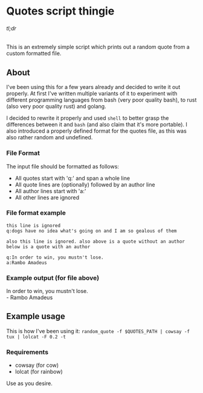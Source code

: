 # Quotes script thingie

###### tl;dr
This is an extremely simple script which prints out a random quote from a custom
formatted file.

## About

I've been using this for a few years already and decided to write it out
properly. At first I've written multiple variants of it to experiment with
different programming languages from bash (very poor quality bash), to rust
(also very poor quality rust) and golang. 

I decided to rewrite it properly and used `shell` to better grasp the differences 
between it and `bash` (and also claim that it's more portable). I also introduced 
a properly defined format for the quotes file, as this was also rather random
and undefined.

### File Format

The input file should be formatted as follows:  
* All quotes start with 'q:' and span a whole line  
* All quote lines are (optionally) followed by an author line  
* All author lines start with 'a:' 
* All other lines are ignored  

### File format example 

    this line is ignored
    q:dogs have no idea what's going on and I am so gealous of them
    
    also this line is ignored. also above is a quote without an author
    below is a quote with an author

    q:In order to win, you mustn't lose.
    a:Rambo Amadeus

### Example output (for file above)

In order to win, you mustn't lose.   
\- Rambo Amadeus

## Example usage

This is how I've been using it:
`random_quote -f $QUOTES_PATH | cowsay -f tux | lolcat -F 0.2 -t`

### Requirements
 
* cowsay (for cow)
* lolcat (for rainbow)

Use as you desire.
